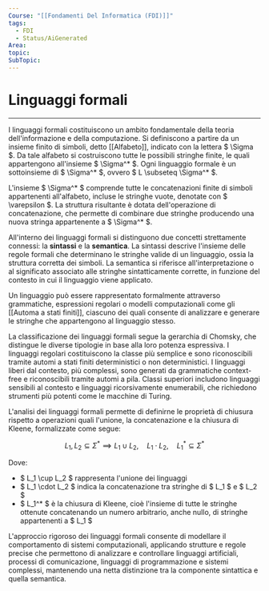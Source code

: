 ```yaml
---
Course: "[[Fondamenti Del Informatica (FDI)]]"
tags:
  - FDI
  - Status/AiGenerated
Area: 
topic: 
SubTopic:
---
```


# Linguaggi formali
---
I linguaggi formali costituiscono un ambito fondamentale della teoria dell'informazione e della computazione. Si definiscono a partire da un insieme finito di simboli, detto [[Alfabeto]], indicato con la lettera $ \Sigma $. Da tale alfabeto si costruiscono tutte le possibili stringhe finite, le quali appartengono all'insieme $ \Sigma^* $. Ogni linguaggio formale è un sottoinsieme di $ \Sigma^* $, ovvero $ L \subseteq \Sigma^* $.

L'insieme $ \Sigma^* $ comprende tutte le concatenazioni finite di simboli appartenenti all'alfabeto, incluse le stringhe vuote, denotate con $ \varepsilon $. La struttura risultante è dotata dell'operazione di concatenazione, che permette di combinare due stringhe producendo una nuova stringa appartenente a $ \Sigma^* $.

All'interno dei linguaggi formali si distinguono due concetti strettamente connessi: la **sintassi** e la **semantica**. La sintassi descrive l'insieme delle regole formali che determinano le stringhe valide di un linguaggio, ossia la struttura corretta dei simboli. La semantica si riferisce all'interpretazione o al significato associato alle stringhe sintatticamente corrette, in funzione del contesto in cui il linguaggio viene applicato.

Un linguaggio può essere rappresentato formalmente attraverso grammatiche, espressioni regolari o modelli computazionali come gli [[Automa a stati finiti]], ciascuno dei quali consente di analizzare e generare le stringhe che appartengono al linguaggio stesso.

La classificazione dei linguaggi formali segue la gerarchia di Chomsky, che distingue le diverse tipologie in base alla loro potenza espressiva. I linguaggi regolari costituiscono la classe più semplice e sono riconoscibili tramite automi a stati finiti deterministici o non deterministici. I linguaggi liberi dal contesto, più complessi, sono generati da grammatiche context-free e riconoscibili tramite automi a pila. Classi superiori includono linguaggi sensibili al contesto e linguaggi ricorsivamente enumerabili, che richiedono strumenti più potenti come le macchine di Turing.

L'analisi dei linguaggi formali permette di definirne le proprietà di chiusura rispetto a operazioni quali l'unione, la concatenazione e la chiusura di Kleene, formalizzate come segue:

$$
L_1, L_2 \subseteq \Sigma^* \implies L_1 \cup L_2, \quad L_1 \cdot L_2, \quad L_1^* \subseteq \Sigma^*
$$

Dove:
- $ L_1 \cup L_2 $ rappresenta l'unione dei linguaggi
- $ L_1 \cdot L_2 $ indica la concatenazione tra stringhe di $ L_1 $ e $ L_2 $
- $ L_1^* $ è la chiusura di Kleene, cioè l'insieme di tutte le stringhe ottenute concatenando un numero arbitrario, anche nullo, di stringhe appartenenti a $ L_1 $

L'approccio rigoroso dei linguaggi formali consente di modellare il comportamento di sistemi computazionali, applicando strutture e regole precise che permettono di analizzare e controllare linguaggi artificiali, processi di comunicazione, linguaggi di programmazione e sistemi complessi, mantenendo una netta distinzione tra la componente sintattica e quella semantica.
